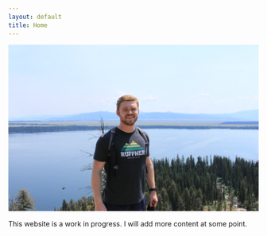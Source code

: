 ```yaml
---
layout: default
title: Home
---
```


<img src="https://raw.githubusercontent.com/jhsansom/jhsansom.github.io/master/_posts/profile.JPG">

This website is a work in progress. I will add more content at some point.